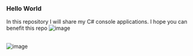 ### Hello World

In this repository I will share my C# console applications. I hope you can benefit this repo ![image](https://github.com/dogukankoc/30DaysOfJavaScriptExercises/assets/109290790/1ff49acb-d7a4-4d5d-9ca9-1934b6d15de6)
</br>
</br>

![image](https://www.syncfusion.com/blogs/wp-content/uploads/2019/11/csharp-using-declaration.png)
